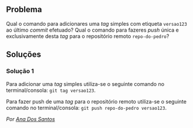 ## Problema

Qual o comando para adicionares uma _tag_ simples com etiqueta `versao123`
ao último _commit_ efetuado? Qual o comando para fazeres _push_ única e
exclusivamente desta _tag_ para o repositório remoto `repo-do-pedro`?

## Soluções

### Solução 1

Para adicionar uma _tag_ simples utiliza-se o seguinte comando
no terminal/consola: `git tag versao123`.

Para fazer push de uma _tag_ para o repositório remoto utiliza-se o seguinte
comando no terminal/consola: `git push repo-do-pedro versao123`.

*Por [Ana Dos Santos](https://github.com/AnSantos99)*
